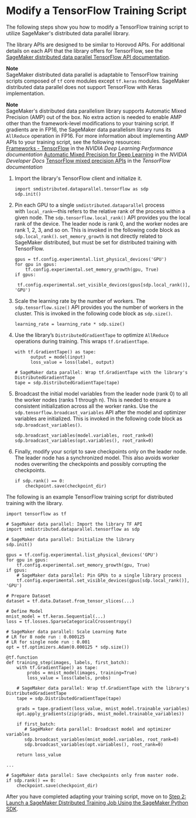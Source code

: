# Modify a TensorFlow Training Script<a name="data-parallel-modify-sdp-tf2"></a>

 The following steps show you how to modify a TensorFlow training script to utilize SageMaker's distributed data parallel library\.  

The library APIs are designed to be similar to Horovod APIs\. For additional details on each API that the library offers for TensorFlow, see the [SageMaker distributed data parallel TensorFlow API documentation](https://sagemaker.readthedocs.io/en/stable/api/training/smd_data_parallel.html#api-documentation)\.

**Note**  
SageMaker distributed data parallel is adaptable to TensorFlow training scripts composed of `tf` core modules except `tf.keras` modules\. SageMaker distributed data parallel does not support TensorFlow with Keras implementation\.

**Note**  
SageMaker's distributed data parallelism library supports Automatic Mixed Precision \(AMP\) out of the box\. No extra action is needed to enable AMP other than the framework\-level modifications to your training script\. If gradients are in FP16, the SageMaker data parallelism library runs its `AllReduce` operation in FP16\. For more information about implementing AMP APIs to your training script, see the following resources:  
[Frameworks \- TensorFlow](https://docs.nvidia.com/deeplearning/performance/mixed-precision-training/index.html#tensorflow) in the *NVIDIA Deep Learning Performance documentation*
[Automatic Mixed Precision for Deep Learning](https://developer.nvidia.com/automatic-mixed-precision) in the *NVIDIA Developer Docs*
[TensorFlow mixed precision APIs](https://www.tensorflow.org/guide/mixed_precision) in the *TensorFlow documentation*

1. Import the library's TensorFlow client and initialize it\.

   ```
   import smdistributed.dataparallel.tensorflow as sdp 
   sdp.init()
   ```

1. Pin each GPU to a single `smdistributed.dataparallel` process with `local_rank`—this refers to the relative rank of the process within a given node\. The `sdp.tensorflow.local_rank()` API provides you the local rank of the device\. The leader node is rank 0, and the worker nodes are rank 1, 2, 3, and so on\. This is invoked in the following code block as `sdp.local_rank()`\. `set_memory_growth` is not directly related to SageMaker distributed, but must be set for distributed training with TensorFlow\. 

   ```
   gpus = tf.config.experimental.list_physical_devices('GPU')
   for gpu in gpus:
       tf.config.experimental.set_memory_growth(gpu, True)
   if gpus:
       tf.config.experimental.set_visible_devices(gpus[sdp.local_rank()], 'GPU')
   ```

1. Scale the learning rate by the number of workers\. The `sdp.tensorflow.size()` API provides you the number of workers in the cluster\. This is invoked in the following code block as `sdp.size()`\. 

   ```
   learning_rate = learning_rate * sdp.size()
   ```

1. Use the library’s `DistributedGradientTape` to optimize `AllReduce` operations during training\. This wraps `tf.GradientTape`\.  

   ```
   with tf.GradientTape() as tape:
         output = model(input)
         loss_value = loss(label, output)
       
   # SageMaker data parallel: Wrap tf.GradientTape with the library's DistributedGradientTape
   tape = sdp.DistributedGradientTape(tape)
   ```

1. Broadcast the initial model variables from the leader node \(rank 0\) to all the worker nodes \(ranks 1 through n\)\. This is needed to ensure a consistent initialization across all the worker ranks\. Use the `sdp.tensorflow.broadcast_variables` API after the model and optimizer variables are initialized\. This is invoked in the following code block as `sdp.broadcast_variables()`\. 

   ```
   sdp.broadcast_variables(model.variables, root_rank=0)
   sdp.broadcast_variables(opt.variables(), root_rank=0)
   ```

1. Finally, modify your script to save checkpoints only on the leader node\. The leader node has a synchronized model\. This also avoids worker nodes overwriting the checkpoints and possibly corrupting the checkpoints\. 

   ```
   if sdp.rank() == 0:
       checkpoint.save(checkpoint_dir)
   ```

The following is an example TensorFlow training script for distributed training with the library\.

```
import tensorflow as tf

# SageMaker data parallel: Import the library TF API
import smdistributed.dataparallel.tensorflow as sdp

# SageMaker data parallel: Initialize the library
sdp.init()

gpus = tf.config.experimental.list_physical_devices('GPU')
for gpu in gpus:
    tf.config.experimental.set_memory_growth(gpu, True)
if gpus:
    # SageMaker data parallel: Pin GPUs to a single library process
    tf.config.experimental.set_visible_devices(gpus[sdp.local_rank()], 'GPU')

# Prepare Dataset
dataset = tf.data.Dataset.from_tensor_slices(...)

# Define Model
mnist_model = tf.keras.Sequential(...)
loss = tf.losses.SparseCategoricalCrossentropy()

# SageMaker data parallel: Scale Learning Rate
# LR for 8 node run : 0.000125
# LR for single node run : 0.001
opt = tf.optimizers.Adam(0.000125 * sdp.size())

@tf.function
def training_step(images, labels, first_batch):
    with tf.GradientTape() as tape:
        probs = mnist_model(images, training=True)
        loss_value = loss(labels, probs)

    # SageMaker data parallel: Wrap tf.GradientTape with the library's DistributedGradientTape
    tape = sdp.DistributedGradientTape(tape)

    grads = tape.gradient(loss_value, mnist_model.trainable_variables)
    opt.apply_gradients(zip(grads, mnist_model.trainable_variables))

    if first_batch:
       # SageMaker data parallel: Broadcast model and optimizer variables
       sdp.broadcast_variables(mnist_model.variables, root_rank=0)
       sdp.broadcast_variables(opt.variables(), root_rank=0)

    return loss_value

...

# SageMaker data parallel: Save checkpoints only from master node.
if sdp.rank() == 0:
    checkpoint.save(checkpoint_dir)
```

After you have completed adapting your training script, move on to [Step 2: Launch a SageMaker Distributed Training Job Using the SageMaker Python SDK](data-parallel-use-api.md)\. 